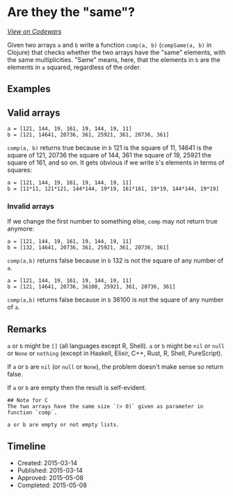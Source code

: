 # Are they the "same"?
[*View on Codewars*](https://www.codewars.com/kata/are-they-the-same)

Given two arrays `a` and `b` write a function `comp(a, b)` (`compSame(a, b)` in Clojure) that checks whether the two arrays have the "same" elements, with the same multiplicities. "Same" means, here, that the elements in `b` are the elements in `a` squared, regardless of the order.

## Examples
## Valid arrays
```
a = [121, 144, 19, 161, 19, 144, 19, 11]  
b = [121, 14641, 20736, 361, 25921, 361, 20736, 361]
```
`comp(a, b)` returns true because in `b` 121 is the square of 11, 14641 is the square of 121, 20736 the square of 144, 361 the square of 19, 25921 the square of 161, and so on. It gets obvious if we write `b`'s elements in terms of squares:
```
a = [121, 144, 19, 161, 19, 144, 19, 11] 
b = [11*11, 121*121, 144*144, 19*19, 161*161, 19*19, 144*144, 19*19]
```
### Invalid arrays
If we change the first number to something else, `comp` may not return true anymore:
```
a = [121, 144, 19, 161, 19, 144, 19, 11]  
b = [132, 14641, 20736, 361, 25921, 361, 20736, 361]
```
`comp(a,b)` returns false because in `b` 132 is not the square of any number of `a`.
```
a = [121, 144, 19, 161, 19, 144, 19, 11]  
b = [121, 14641, 20736, 36100, 25921, 361, 20736, 361]
```
`comp(a,b)` returns false because in `b` 36100 is not the square of any number of `a`.

## Remarks
`a` or `b` might be `[]` (all languages except R, Shell).
`a` or `b` might be `nil` or `null` or `None` or `nothing` (except in Haskell, Elixir, C++, Rust, R, Shell, PureScript). 

If `a` or `b` are `nil` (or `null` or `None`), the problem doesn't make sense so return false.

If `a` or `b` are empty then the result is self-evident.

~~~if:c
## Note for C
The two arrays have the same size `(> 0)` given as parameter in function `comp`.
~~~
```racket
a or b are empty or not empty lists.

```

## Timeline
- Created: 2015-03-14
- Published: 2015-03-14
- Approved: 2015-05-08
- Completed: 2015-05-08